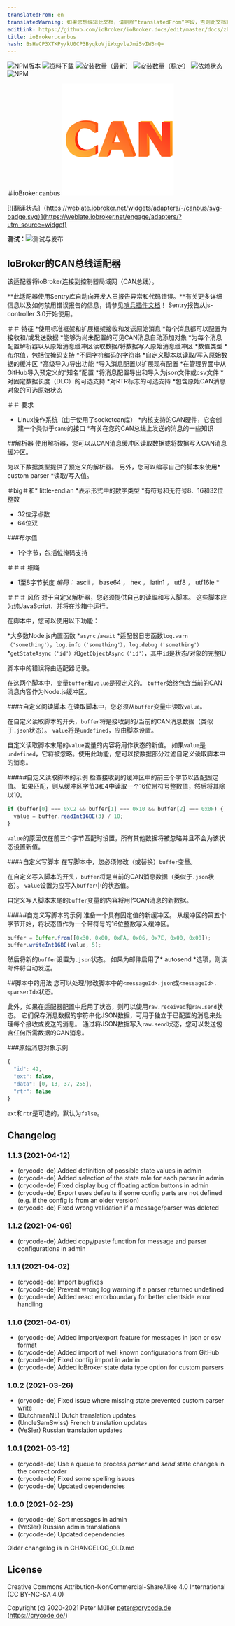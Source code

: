 ```yaml
---
translatedFrom: en
translatedWarning: 如果您想编辑此文档，请删除“translatedFrom”字段，否则此文档将再次自动翻译
editLink: https://github.com/ioBroker/ioBroker.docs/edit/master/docs/zh-cn/adapterref/iobroker.canbus/README.md
title: ioBroker.canbus
hash: BsHvCP3XTKPy/kU0CP3ByqkoVjiWxgvleJmi5vIW3nQ=
---
```

![NPM版本](https://img.shields.io/npm/v/iobroker.canbus.svg)
![资料下载](https://img.shields.io/npm/dm/iobroker.canbus.svg)
![安装数量（最新）](https://iobroker.live/badges/canbus-installed.svg)
![安装数量（稳定）](https://iobroker.live/badges/canbus-stable.svg)
![依赖状态](https://img.shields.io/david/crycode-de/iobroker.canbus.svg)
![NPM](https://nodei.co/npm/iobroker.canbus.png?downloads=true)

＃ioBroker.canbus
![商标](../../../en/adapterref/iobroker.canbus/admin/canbus.png)

[![翻译状态]（https://weblate.iobroker.net/widgets/adapters/-/canbus/svg-badge.svg）](https://weblate.iobroker.net/engage/adapters/?utm_source=widget)

**测试：**![测试与发布](https://github.com/crycode-de/ioBroker.canbus/workflows/Test%20and%20Release/badge.svg)

## IoBroker的CAN总线适配器
该适配器将ioBroker连接到控制器局域网（CAN总线）。

**此适配器使用Sentry库自动向开发人员报告异常和代码错误。**有关更多详细信息以及如何禁用错误报告的信息，请参见[哨兵插件文档](https://github.com/ioBroker/plugin-sentry#plugin-sentry)！ Sentry报告从js-controller 3.0开始使用。

＃＃ 特征
*使用标准框架和扩展框架接收和发送原始消息
*每个消息都可以配置为接收和/或发送数据
*能够为尚未配置的可见CAN消息自动添加对象
*为每个消息配置解析器以从原始消息缓冲区读取数据/将数据写入原始消息缓冲区
  *数值类型
  *布尔值，包括位掩码支持
  *不同字符编码的字符串
  *自定义脚本以读取/写入原始数据的缓冲区
*高级导入/导出功能
  *导入消息配置以扩展现有配置
  *在管理界面中从GitHub导入预定义的“知名”配置
  *将消息配置导出和导入为json文件或csv文件
*对固定数据长度（DLC）的可选支持
*对RTR标志的可选支持
*包含原始CAN消息对象的可选原始状态

＃＃ 要求
* Linux操作系统（由于使用了socketcan库）
*内核支持的CAN硬件，它会创建一个类似于`can0`的接口
*有关在您的CAN总线上发送的消息的一些知识

##解析器
使用解析器，您可以从CAN消息缓冲区读取数据或将数据写入CAN消息缓冲区。

为以下数据类型提供了预定义的解析器。
另外，您可以编写自己的脚本来使用* custom parser *读取/写入值。

＃big＃和* little-endian *表示形式中的数字类型
*有符号和无符号8、16和32位整数
* 32位浮点数
* 64位双

###布尔值
* 1个字节，包括位掩码支持

＃＃＃ 细绳
* 1至8字节长度
*编码：* ascii *，* base64 *，* hex *，* latin1 *，* utf8 *，* utf16le *

＃＃＃ 风俗
对于自定义解析器，您必须提供自己的读取和写入脚本。
这些脚本应为纯JavaScript，并将在沙箱中运行。

在脚本中，您可以使用以下功能：

*大多数Node.js内置函数
*`async` /`await`
*适配器日志函数`log.warn（'something'）`，`log.info（'something'）`，`log.debug（'something'）`
*`getStateAsync（'id'）`和`getObjectAsync（'id'）`，其中`id`是状态/对象的完整ID

脚本中的错误将由适配器记录。

在这两个脚本中，变量`buffer`和`value`是预定义的。
`buffer`始终包含当前的CAN消息内容作为Node.js缓冲区。

####自定义阅读脚本
在读取脚本中，您必须从`buffer`变量中读取`value`。

在自定义读取脚本的开头，`buffer`将是接收到的/当前的CAN消息数据（类似于`.json`状态）。
`value`将是`undefined`，应由脚本设置。

自定义读取脚本末尾的`value`变量的内容将用作状态的新值。
如果`value`是`undefined`，它将被忽略。使用此功能，您可以按数据部分过滤自定义读取脚本中的消息。

#####自定义读取脚本的示例
检查接收到的缓冲区中的前三个字节以匹配固定值。
如果匹配，则从缓冲区字节3和4中读取一个16位带符号整数值，然后将其除以10。

```js
if (buffer[0] === 0xC2 && buffer[1] === 0x10 && buffer[2] === 0x0F) {
  value = buffer.readInt16BE(3) / 10;
}
```

`value`的原因仅在前三个字节匹配时设置，所有其他数据将被忽略并且不会为该状态设置新值。

####自定义写脚本
在写脚本中，您必须修改（或替换）`buffer`变量。

在自定义写入脚本的开头，`buffer`将是当前的CAN消息数据（类似于`.json`状态）。
`value`设置为应写入`buffer`中的状态值。

自定义写入脚本末尾的`buffer`变量的内容将用作CAN消息的新数据。

#####自定义写脚本的示例
准备一个具有固定值的新缓冲区。
从缓冲区的第五个字节开始，将状态值作为一个带符号的16位整数写入缓冲区。

```js
buffer = Buffer.from([0x30, 0x00, 0xFA, 0x06, 0x7E, 0x00, 0x00]);
buffer.writeInt16BE(value, 5);
```

然后将新的`buffer`设置为`.json`状态。
如果为邮件启用了* autosend *选项，则该邮件将自动发送。

##脚本中的用法
您可以处理/修改脚本中的`<messageId>.json`或`<messageId>.<parserId>`状态。

此外，如果在适配器配置中启用了状态，则可以使用`raw.received`和`raw.send`状态。
它们保存消息数据的字符串化JSON数据，可用于独立于已配置的消息来处理每个接收或发送的消息。
通过将JSON数据写入`raw.send`状态，您可以发送包含任何所需数据的CAN消息。

###原始消息对象示例
```js
{
  "id": 42,
  "ext": false,
  "data": [0, 13, 37, 255],
  "rtr": false
}
```

`ext`和`rtr`是可选的，默认为`false`。

## Changelog

### 1.1.3 (2021-04-12)
* (crycode-de) Added definition of possible state values in admin
* (crycode-de) Added selection of the state role for each parser in admin
* (crycode-de) Fixed display bug of floating action buttons in admin
* (crycode-de) Export uses defaults if some config parts are not defined (e.g. if the config is from an older version)
* (crycode-de) Fixed wrong validation if a message/parser was deleted

### 1.1.2 (2021-04-06)
* (crycode-de) Added copy/paste function for message and parser configurations in admin

### 1.1.1 (2021-04-02)
* (crycode-de) Import bugfixes
* (crycode-de) Prevent wrong log warning if a parser returned undefined
* (crycode-de) Added react errorboundary for better clientside error handling

### 1.1.0 (2021-04-01)
* (crycode-de) Added import/export feature for messages in json or csv format
* (crycode-de) Added import of well known configurations from GitHub
* (crycode-de) Fixed config import in admin
* (crycode-de) Added ioBroker state data type option for custom parsers

### 1.0.2 (2021-03-26)
* (crycode-de) Fixed issue where missing state prevented custom parser write
* (DutchmanNL) Dutch translation updates
* (UncleSamSwiss) French translation updates
* (VeSler) Russian translation updates

### 1.0.1 (2021-03-12)
* (crycode-de) Use a queue to process _parser_ and _send_ state changes in the correct order
* (crycode-de) Fixed some spelling issues
* (crycode-de) Updated dependencies

### 1.0.0 (2021-02-23)
* (crycode-de) Sort messages in admin
* (VeSler) Russian admin translations
* (crycode-de) Updated dependencies

Older changelog is in CHANGELOG_OLD.md

## License

Creative Commons Attribution-NonCommercial-ShareAlike 4.0 International (CC BY-NC-SA 4.0)

Copyright (c) 2020-2021 Peter Müller <peter@crycode.de> (https://crycode.de/)
